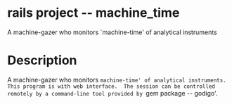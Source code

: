 # rails project -- machine_time

A machine-gazer who monitors `machine-time' of analytical instruments

# Description

A machine-gazer who monitors `machine-time' of analytical instruments.
This program is with web interface.  The session can be controlled
remotely by a command-line tool provided by `gem package -- godigo'.
